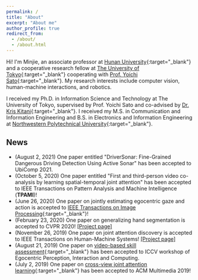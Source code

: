 ```yaml
---
permalink: /
title: "About"
excerpt: "About me"
author_profile: true
redirect_from: 
  - /about/
  - /about.html
---
```


Hi! I'm Minjie, an associate professor at [Hunan University](http://www-en.hnu.edu.cn/index.htm){:target="_blank"} and a cooperative research fellow at [The University of Tokyo](https://www.iis.u-tokyo.ac.jp/en/){:target="_blank"} cooperating with [Prof. Yoichi Sato](https://www.ut-vision.org/sato-lab/){:target="_blank"}. My research interests include computer vision, human-machine interactions, and robotics.

I received my Ph.D. in Information Science and Technology at The University of Tokyo, supervised by Prof. Yoichi Sato and co-advised by [Dr. Kris Kitani](http://www.cs.cmu.edu/~kkitani/){:target="_blank"}. I received my M.S. in Communication and Information Engineering and B.S. in Electronics and Information Engineering at [Northwestern Polytechnical University](http://en.nwpu.edu.cn/){:target="_blank"}.


## News
* (August 2, 2021) One paper entitled "DriverSonar: Fine-Grained Dangerous Driving Detection Using Active Sonar" has been accepted to UbiComp 2021.
* (October 5, 2020) One paper entitled "First and third-person video co-analysis by learning spatial-temporal joint attention" has been accepted to IEEE Transactions on Pattern Analysis and Machine Intelligence (**TPAMI**)!
* (June 26, 2020) One paper on jointly estimating egocentric gaze and action is accepted to [IEEE Transactions on Image Processing](https://ieeexplore.ieee.org/document/9139335){:target="_blank"}!
* (February 23, 2020) One paper on generalizing hand segmentation is accepted to CVPR 2020! [[Project page]](https://cai-mj.github.io/project/egocentric_hand_segmentation)
* (November 26, 2019) One paper on joint attention discovery is accepted to IEEE Transactions on Human-Machine Systems! [[Project page]](https://cai-mj.github.io/project/joint_attention_discovery)
* (August 21, 2019) One paper on [video-based skill assessment](https://arxiv.org/abs/1901.02579){:target="_blank"} has been accepted to ICCV workshop of Egocentric Perception, Interaction and Computing.
* (July 2, 2019) One paper on [cross-view joint attention learning](https://arxiv.org/abs/1904.07424){:target="_blank"} has been accepted to ACM Multimedia 2019!


